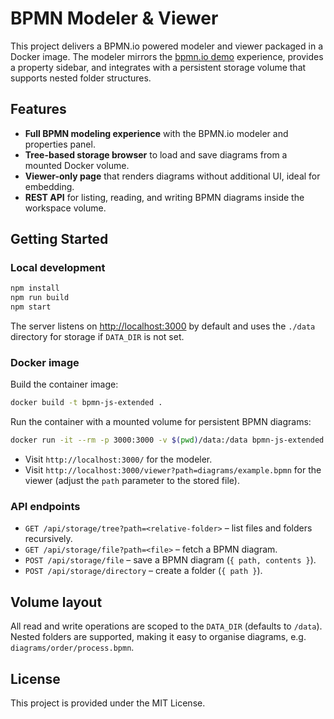 # BPMN Modeler & Viewer

This project delivers a BPMN.io powered modeler and viewer packaged in a Docker image. The modeler mirrors the [bpmn.io demo](https://demo.bpmn.io/new) experience, provides a property sidebar, and integrates with a persistent storage volume that supports nested folder structures.

## Features

- **Full BPMN modeling experience** with the BPMN.io modeler and properties panel.
- **Tree-based storage browser** to load and save diagrams from a mounted Docker volume.
- **Viewer-only page** that renders diagrams without additional UI, ideal for embedding.
- **REST API** for listing, reading, and writing BPMN diagrams inside the workspace volume.

## Getting Started

### Local development

```bash
npm install
npm run build
npm start
```

The server listens on [http://localhost:3000](http://localhost:3000) by default and uses the `./data` directory for storage if `DATA_DIR` is not set.

### Docker image

Build the container image:

```bash
docker build -t bpmn-js-extended .
```

Run the container with a mounted volume for persistent BPMN diagrams:

```bash
docker run -it --rm -p 3000:3000 -v $(pwd)/data:/data bpmn-js-extended
```

- Visit `http://localhost:3000/` for the modeler.
- Visit `http://localhost:3000/viewer?path=diagrams/example.bpmn` for the viewer (adjust the `path` parameter to the stored file).

### API endpoints

- `GET /api/storage/tree?path=<relative-folder>` – list files and folders recursively.
- `GET /api/storage/file?path=<file>` – fetch a BPMN diagram.
- `POST /api/storage/file` – save a BPMN diagram (`{ path, contents }`).
- `POST /api/storage/directory` – create a folder (`{ path }`).

## Volume layout

All read and write operations are scoped to the `DATA_DIR` (defaults to `/data`). Nested folders are supported, making it easy to organise diagrams, e.g. `diagrams/order/process.bpmn`.

## License

This project is provided under the MIT License.
